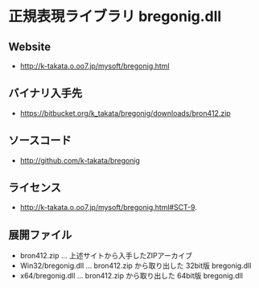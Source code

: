 ﻿# 正規表現ライブラリ bregonig.dll
## Website
- http://k-takata.o.oo7.jp/mysoft/bregonig.html

## バイナリ入手先
- https://bitbucket.org/k_takata/bregonig/downloads/bron412.zip

## ソースコード
- http://github.com/k-takata/bregonig

## ライセンス
- http://k-takata.o.oo7.jp/mysoft/bregonig.html#SCT-9.

## 展開ファイル
- bron412.zip … 上述サイトから入手したZIPアーカイブ
- Win32/bregonig.dll … bron412.zip から取り出した 32bit版 bregonig.dll
- x64/bregonig.dll … bron412.zip から取り出した 64bit版 bregonig.dll
